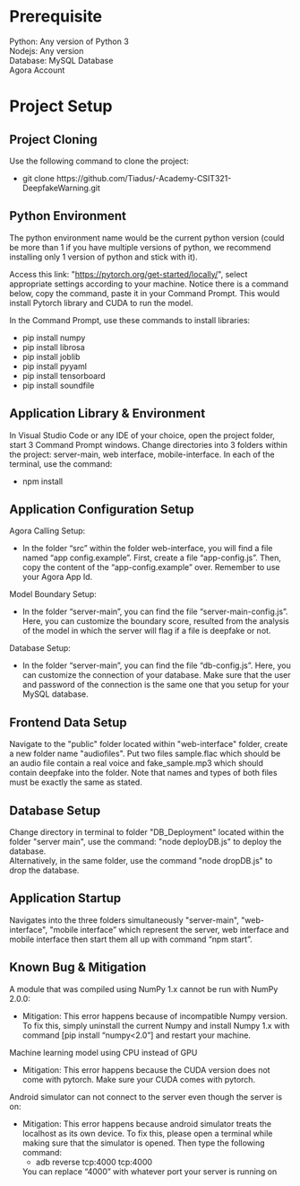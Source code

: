 <h1>Prerequisite</h1>
Python: Any version of Python 3 <br/>
Nodejs: Any version <br/>
Database: MySQL Database <br/>
Agora Account

<h1>Project Setup</h1>

<h2>Project Cloning</h2>
Use the following command to clone the project:
<ul>
  <li>git clone https://github.com/Tiadus/-Academy-CSIT321-DeepfakeWarning.git</li>
</ul>

<h2>Python Environment</h2>
The python environment name would be the current python version (could be more than 1 
if you have multiple versions of python, we recommend installing only 1 version of python 
and stick with it).

Access this link: "https://pytorch.org/get-started/locally/", select appropriate settings 
according to your machine. Notice there is a command below, copy the command, paste it in 
your Command Prompt. This would install Pytorch library and CUDA to run the model. 

In the Command Prompt, use these commands to install libraries:
<ul>
  <li>pip install numpy</li>
  <li>pip install librosa</li>
  <li>pip install joblib</li>
  <li>pip install pyyaml</li>
  <li>pip install tensorboard</li>
  <li>pip install soundfile</li>
</ul>

<h2>Application Library & Environment</h2>

In Visual Studio Code or any IDE of your choice, open the project folder, start 3 Command 
Prompt windows. Change directories into 3 folders within the project: server-main, web
interface, mobile-interface. In each of the terminal, use the command:
<ul>
  <li>npm install</li>
</ul>

<h2>Application Configuration Setup</h2>
Agora Calling Setup: <br/>
<ul><li>In the folder “src” within the folder web-interface, you will find a file named “app
config.example”. First, create a file “app-config.js”. Then, copy the content of the 
“app-config.example” over. Remember to use your Agora App Id. </li></ul>
Model Boundary Setup: <br/>
<ul><li>In the folder “server-main”, you can find the file “server-main-config.js”. Here, you 
can customize the boundary score, resulted from the analysis of the model in which 
the server will flag if a file is deepfake or not.</li></ul>
Database Setup: <br/>
<ul><li>In the folder “server-main”, you can find the file “db-config.js”. Here, you can 
customize the connection of your database. Make sure that the user and password of 
the connection is the same one that you setup for your MySQL database.</li></ul>

<h2>Frontend Data Setup</h2>
Navigate to the "public" folder located within "web-interface" folder, create a new folder 
name "audiofiles". 
Put two files sample.flac which should be an audio file contain a real voice and 
fake_sample.mp3 which should contain deepfake into the folder. Note that names and types 
of both files must be exactly the same as stated.

<h2>Database Setup</h2>
Change directory in terminal to folder "DB_Deployment" located within the folder "server
main", use the command: "node deployDB.js" to deploy the database. <br/>
Alternatively, in the same folder, use the command "node dropDB.js" to drop the database. 

<h2>Application Startup</h2>
Navigates into the three folders simultaneously "server-main", "web-interface", "mobile
interface” which represent the server, web interface and mobile interface then start them all 
up with command “npm start”.

<h2>Known Bug & Mitigation</h2>
A module that was compiled using NumPy 1.x cannot be run with NumPy 2.0.0:
<ul><li>Mitigation: This error happens because of incompatible 
Numpy version. To fix this, simply uninstall 
the current Numpy and install Numpy 1.x 
with command [pip install “numpy<2.0”] 
and restart your machine.</li></ul>

Machine learning model using CPU instead of GPU <br/>
<ul><li>Mitigation: This error happens because the CUDA 
version does not come with pytorch. Make 
sure your CUDA comes with pytorch.</li></ul>

Android simulator can not connect to the server even though the server is on:
<ul><li>Mitigation: This error happens because android 
simulator treats the localhost as its own 
device. To fix this, please open a terminal 
while making sure that the simulator is 
opened. Then type the following command: <br/>
<ul><li>adb reverse tcp:4000 tcp:4000</li></ul>
You can replace “4000” with whatever port 
your server is running on </li></ul>

